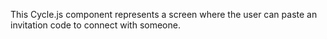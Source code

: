 This Cycle.js component represents a screen where the user can paste an invitation code to connect with someone.
